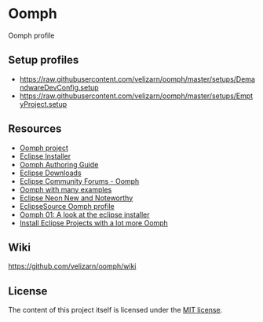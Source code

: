 # Oomph
Oomph profile

## Setup profiles

* https://raw.githubusercontent.com/velizarn/oomph/master/setups/DemandwareDevConfig.setup
* https://raw.githubusercontent.com/velizarn/oomph/master/setups/EmptyProject.setup

## Resources

* [Oomph project](https://projects.eclipse.org/projects/tools.oomph)
* [Eclipse Installer](http://wiki.eclipse.org/Eclipse_Oomph_Installer)
* [Oomph Authoring Guide](http://wiki.eclipse.org/Eclipse_Oomph_Authoring)
* [Eclipse Downloads](http://www.eclipse.org/downloads/eclipse-packages/)
* [Eclipse Community Forums - Oomph](http://www.eclipse.org/forums/index.php?t=thread&frm_id=287)
* [Oomph with many examples](https://github.com/joergreichert/oomph-catalogue)
* [Eclipse Neon New and Noteworthy](http://www.eclipse.org/neon/noteworthy/)
* [EclipseSource Oomph profile](http://eclipsesource.com/blogs/2015/08/17/introducing-the-eclipsesource-oomph-profile/)
* [Oomph 01: A look at the eclipse installer](http://codeandme.blogspot.bg/2016/07/oomph-01-look-at-eclipse-installer.html)
* [Install Eclipse Projects with a lot more Oomph](https://www.infoq.com/news/2015/03/eclipse-oomph)

## Wiki

https://github.com/velizarn/oomph/wiki

## License

The content of this project itself is licensed under the [MIT license](http://opensource.org/licenses/mit-license.php).

